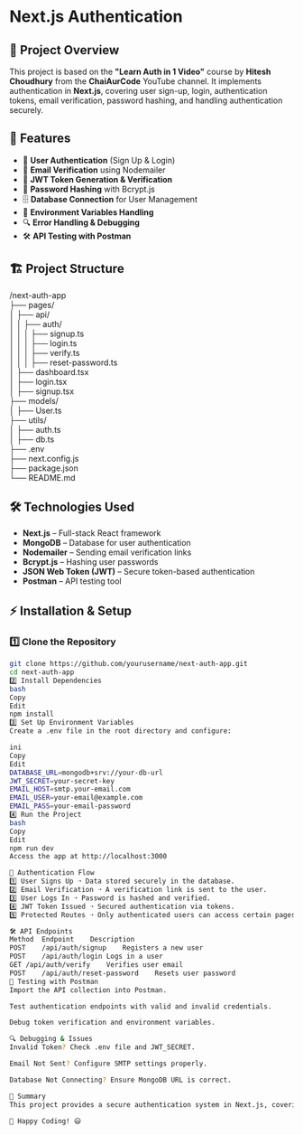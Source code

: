 # Next.js Authentication

## 📌 Project Overview

This project is based on the **"Learn Auth in 1 Video"** course by **Hitesh Choudhury** from the **ChaiAurCode** YouTube channel. It implements authentication in **Next.js**, covering user sign-up, login, authentication tokens, email verification, password hashing, and handling authentication securely.

## 🚀 Features

- 🔐 **User Authentication** (Sign Up & Login)
- 📧 **Email Verification** using Nodemailer
- 🔑 **JWT Token Generation & Verification**
- 🔄 **Password Hashing** with Bcrypt.js
- 🗄 **Database Connection** for User Management
- 📝 **Environment Variables Handling**
- 🔍 **Error Handling & Debugging**
- 🛠 **API Testing with Postman**

## 🏗️ Project Structure

/next-auth-app  
├── pages/  
│ ├── api/  
│ │ ├── auth/  
│ │ │ ├── signup.ts  
│ │ │ ├── login.ts  
│ │ │ ├── verify.ts  
│ │ │ ├── reset-password.ts  
│ ├── dashboard.tsx  
│ ├── login.tsx  
│ ├── signup.tsx  
├── models/  
│ ├── User.ts  
├── utils/  
│ ├── auth.ts  
│ ├── db.ts  
├── .env  
├── next.config.js  
├── package.json  
└── README.md


## 🛠️ Technologies Used

- **Next.js** – Full-stack React framework
- **MongoDB** – Database for user authentication
- **Nodemailer** – Sending email verification links
- **Bcrypt.js** – Hashing user passwords
- **JSON Web Token (JWT)** – Secure token-based authentication
- **Postman** – API testing tool

## ⚡ Installation & Setup

### 1️⃣ Clone the Repository

```bash
git clone https://github.com/yourusername/next-auth-app.git
cd next-auth-app
2️⃣ Install Dependencies
bash
Copy
Edit
npm install
3️⃣ Set Up Environment Variables
Create a .env file in the root directory and configure:

ini
Copy
Edit
DATABASE_URL=mongodb+srv://your-db-url
JWT_SECRET=your-secret-key
EMAIL_HOST=smtp.your-email.com
EMAIL_USER=your-email@example.com
EMAIL_PASS=your-email-password
4️⃣ Run the Project
bash
Copy
Edit
npm run dev
Access the app at http://localhost:3000

🔑 Authentication Flow
1️⃣ User Signs Up ➝ Data stored securely in the database.
2️⃣ Email Verification ➝ A verification link is sent to the user.
3️⃣ User Logs In ➝ Password is hashed and verified.
4️⃣ JWT Token Issued ➝ Secured authentication via tokens.
5️⃣ Protected Routes ➝ Only authenticated users can access certain pages.

🛠 API Endpoints
Method	Endpoint	Description
POST	/api/auth/signup	Registers a new user
POST	/api/auth/login	Logs in a user
GET	/api/auth/verify	Verifies user email
POST	/api/auth/reset-password	Resets user password
🧪 Testing with Postman
Import the API collection into Postman.

Test authentication endpoints with valid and invalid credentials.

Debug token verification and environment variables.

🔍 Debugging & Issues
Invalid Token? Check .env file and JWT_SECRET.

Email Not Sent? Configure SMTP settings properly.

Database Not Connecting? Ensure MongoDB URL is correct.

📌 Summary
This project provides a secure authentication system in Next.js, covering everything from user sign-up, login, email verification, password hashing, and JWT-based authentication. 🎯

🚀 Happy Coding! 😃
```
